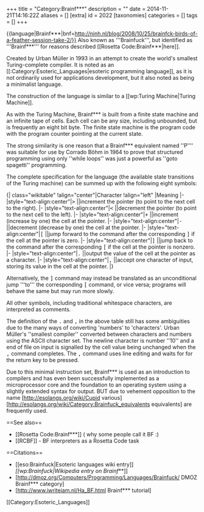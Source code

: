 +++
title = "Category:Brainf***"
description = ""
date = 2014-11-21T14:16:22Z
aliases = []
[extra]
id = 2022
[taxonomies]
categories = []
tags = []
+++

{{language|Brainf***|bnf=http://ninh.nl/blog/2008/10/25/brainfck-birds-of-a-feather-session-take-2/}}
Also known as '''Brainfuck''', but identified as '''Brainf***''' for reasons described [[Rosetta Code:Brainf***|here]]. 

Created by Urban Müller in 1993 in an attempt to create the world's smallest Turing-complete compiler. 
It is noted as an [[:Category:Esoteric_Languages|esoteric programming language]], 
as it is not ordinarily used for applications development, 
but it also noted as being a minimalist language.

The construction of the language is similar to a [[wp:Turing Machine|Turing Machine]]. 

As with the Turing Machine, Brainf*** is built from a finite state machine and an infinite tape of cells. 
Each cell can be any size, including unbounded, but is frequently an eight bit byte. 
The finite state machine is the program code with the program counter pointing at the current state. 

The strong similarity is one reason that a Brainf*** equivalent named ''Ρʺ'' 
was suitable for use by Corrado Böhm in 1964 
to prove that structured programming using only ''while loops'' 
was just a powerful as ''goto spagetti'' programming.

The complete specification for the language 
(the available state transitions of the Turing machine) 
can be summed up with the following eight symbols:

{| class="wikitable"
!align="center"|Character
!align="left" |Meaning
|-
|style="text-align:center"|<tt>></tt>
||increment the pointer (to point to the next cell to the right).
|-
|style="text-align:center"|<tt><</tt>
||decrement the pointer (to point to the next cell to the left).
|-
|style="text-align:center"|<tt>+</tt>
||increment (increase by one) the cell at the pointer.
|-
|style="text-align:center"|<tt>-</tt>
||decrement (decrease by one) the cell at the pointer.
|-
|style="text-align:center"|<tt>[</tt>
||jump forward to the command after the corresponding <tt>]</tt> if the cell at the pointer is zero.
|-
|style="text-align:center"|<tt>]</tt>
||jump back to the command after the corresponding <tt>[</tt> if the cell at the pointer is nonzero.
|-
|style="text-align:center"|<tt>.</tt>
||output the value of the cell at the pointer as a character.
|-
|style="text-align:center"|<tt>,</tt>
||accept one character of input, storing its value in the cell at the pointer.
|}

Alternatively, the <tt>]</tt> command may instead be translated as an unconditional jump '''to''' the corresponding <tt>[</tt> command, or vice versa; programs will behave the same but may run more slowly.

All other symbols, including traditional whitespace characters, are interpreted as comments.

The definition of the <tt>.</tt> and <tt>,</tt> in the above table still has some ambiguities due to the many ways of converting 'numbers' to 'characters'. 
Urban Müller's ''smallest compiler'' converted between characters and numbers using the ASCII character set. 
The newline character is number ''10'' and a end of file on input is signalled by the cell value being unchanged when the <tt>,</tt> command completes. 
The <tt>,</tt> command uses line editing and waits for for the return key to be pressed.

Due to this minimal instruction set, Brainf*** is used as an introduction to compilers and has even been successfully implemented as a microprocessor core and the foundation to an operating system using a slightly extended syntax for output. 
BUT due to vehement opposition to the name [http://esolangs.org/wiki/Cupid various] [http://esolangs.org/wiki/Category:Brainfuck_equivalents equivalents] are frequently used.

 
==See also==
* [[Rosetta Code:Brainf***]]  ( why some people call it BF :)
* [[RCBF]] - BF interpreters as a Rosetta Code task

==Citations==

* [[eso:Brainfuck|Esoteric languages wiki entry]]
*[[wp:Brainfuck|Wikipedia entry on Brainf***]]
* [http://dmoz.org/Computers/Programming/Languages/Brainfuck/ DMOZ Brainf*** category]
* [http://www.iwriteiam.nl/Ha_BF.html Brainf*** tutorial]


[[Category:Esoteric_Languages]]
